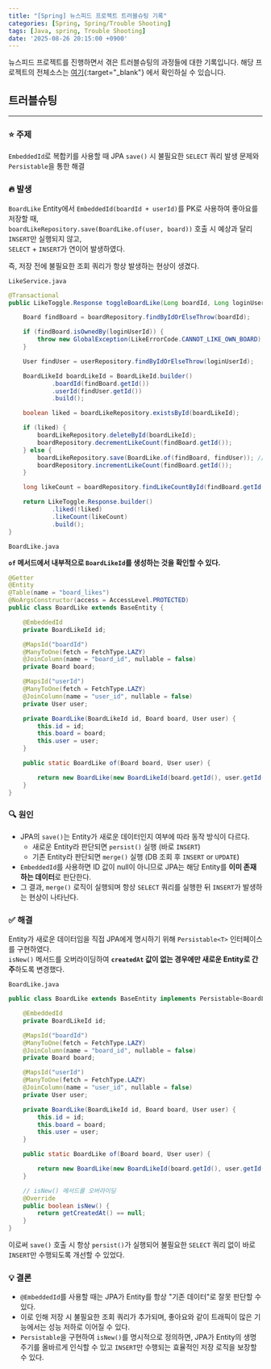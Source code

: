 ```yaml
---
title: "[Spring] 뉴스피드 프로젝트 트러블슈팅 기록"
categories: [Spring, Spring/Trouble Shooting]
tags: [Java, spring, Trouble Shooting]
date: '2025-08-26 20:15:00 +0900'
---
```


뉴스피드 프로젝트를 진행하면서 겪은 트러블슈팅의 과정들에 대한 기록입니다.
해당 프로젝트의 전체소스는 [여기](https://github.com/younghunkimm/NewsFeedProject-7){:target="_blank"} 에서 확인하실 수 있습니다.

## 트러블슈팅

---

### ⭐️ 주제

`EmbeddedId`로 복합키를 사용할 때 JPA `save()` 시 불필요한 `SELECT` 쿼리 발생 문제와 `Persistable`을 통한 해결

### 🔥 발생

`BoardLike` Entity에서 `EmbeddedId(boardId + userId)`를 PK로 사용하여 좋아요를 저장할 때,   
`boardLikeRepository.save(BoardLike.of(user, board))` 호출 시 예상과 달리 `INSERT`만 실행되지 않고,   
`SELECT` + `INSERT`가 연이어 발생하였다.   

즉, 저장 전에 불필요한 조회 쿼리가 항상 발생하는 현상이 생겼다.

`LikeService.java`
```java
@Transactional
public LikeToggle.Response toggleBoardLike(Long boardId, Long loginUserId) {

    Board findBoard = boardRepository.findByIdOrElseThrow(boardId);

    if (findBoard.isOwnedBy(loginUserId)) {
        throw new GlobalException(LikeErrorCode.CANNOT_LIKE_OWN_BOARD);
    }

    User findUser = userRepository.findByIdOrElseThrow(loginUserId);

    BoardLikeId boardLikeId = BoardLikeId.builder()
            .boardId(findBoard.getId())
            .userId(findUser.getId())
            .build();

    boolean liked = boardLikeRepository.existsById(boardLikeId);

    if (liked) {
        boardLikeRepository.deleteById(boardLikeId);
        boardRepository.decrementLikeCount(findBoard.getId());
    } else {
        boardLikeRepository.save(BoardLike.of(findBoard, findUser)); // 좋아요 저장 (문제 발생 지점)
        boardRepository.incrementLikeCount(findBoard.getId());
    }

    long likeCount = boardRepository.findLikeCountById(findBoard.getId());

    return LikeToggle.Response.builder()
            .liked(!liked)
            .likeCount(likeCount)
            .build();
}
```

`BoardLike.java`

**`of` 메서드에서 내부적으로 `BoardLikeId`를 생성하는 것을 확인할 수 있다.**

```java
@Getter
@Entity
@Table(name = "board_likes")
@NoArgsConstructor(access = AccessLevel.PROTECTED)
public class BoardLike extends BaseEntity {

    @EmbeddedId
    private BoardLikeId id;

    @MapsId("boardId")
    @ManyToOne(fetch = FetchType.LAZY)
    @JoinColumn(name = "board_id", nullable = false)
    private Board board;

    @MapsId("userId")
    @ManyToOne(fetch = FetchType.LAZY)
    @JoinColumn(name = "user_id", nullable = false)
    private User user;

    private BoardLike(BoardLikeId id, Board board, User user) {
        this.id = id;
        this.board = board;
        this.user = user;
    }

    public static BoardLike of(Board board, User user) {

        return new BoardLike(new BoardLikeId(board.getId(), user.getId()), board, user);
    }
}
```

### 🔍 원인

- JPA의 `save()`는 Entity가 새로운 데이터인지 여부에 따라 동작 방식이 다르다.
  - 새로운 Entity라 판단되면 `persist()` 실행 (바로 `INSERT`)
  - 기존 Entity라 판단되면 `merge()` 실행 (DB 조회 후 `INSERT` or `UPDATE`)
- `EmbeddedId`를 사용하면 ID 값이 null이 아니므로 JPA는 해당 Entity를 **이미 존재하는 데이터**로 판단한다.
- 그 결과, `merge()` 로직이 실행되며 항상 `SELECT` 쿼리를 실행한 뒤 `INSERT`가 발생하는 현상이 나타난다.

### ✅ 해결

Entity가 새로운 데이터임을 직접 JPA에게 명시하기 위해 `Persistable<T>` 인터페이스를 구현하였다.   
`isNew()` 메서드를 오버라이딩하여 **`createdAt` 값이 없는 경우에만 새로운 Entity로 간주**하도록 변경했다.

`BoardLike.java`
```java
public class BoardLike extends BaseEntity implements Persistable<BoardLikeId> {

    @EmbeddedId
    private BoardLikeId id;

    @MapsId("boardId")
    @ManyToOne(fetch = FetchType.LAZY)
    @JoinColumn(name = "board_id", nullable = false)
    private Board board;

    @MapsId("userId")
    @ManyToOne(fetch = FetchType.LAZY)
    @JoinColumn(name = "user_id", nullable = false)
    private User user;

    private BoardLike(BoardLikeId id, Board board, User user) {
        this.id = id;
        this.board = board;
        this.user = user;
    }

    public static BoardLike of(Board board, User user) {

        return new BoardLike(new BoardLikeId(board.getId(), user.getId()), board, user);
    }

    // isNew() 메서드를 오버라이딩
    @Override
    public boolean isNew() {
        return getCreatedAt() == null;
    }
}
```

이로써 `save()` 호출 시 항상 `persist()`가 실행되어 불필요한 `SELECT` 쿼리 없이 바로 `INSERT`만 수행되도록 개선할 수 있었다.

### 💡 결론

- `@EmbeddedId`를 사용할 때는 JPA가 Entity를 항상 "기존 데이터"로 잘못 판단할 수 있다.
- 이로 인해 저장 시 불필요한 조회 쿼리가 추가되며, 좋아요와 같이 트래픽이 많은 기능에서는 성능 저하로 이어질 수 있다.
- `Persistable`을 구현하여 `isNew()`를 명시적으로 정의하면, JPA가 Entity의 생명주기를 올바르게 인식할 수 있고 `INSERT`만 수행되는 효율적인 저장 로직을 보장할 수 있다.
